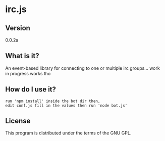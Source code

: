 irc.js
=====

Version
-------
0.0.2a


What is it?
-----------
An event-based library for connecting to one or multiple irc groups... work in progress works tho



How do I use it?
----------------
	run 'npm install' inside the bot dir then,
	edit conf.js fill in the values then run 'node bot.js'

License
-------
This program is distributed under the terms of the GNU GPL.
